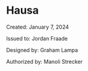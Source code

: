 # Hausa

Created: January 7, 2024

Issued to: Jordan Fraade

Designed by: Graham Lampa

Authorized by: Manoli Strecker
